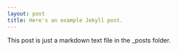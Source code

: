 ```yaml
---
layout: post
title: Here's an example Jekyll post.
---
```


This post is just a markdown text file in the _posts folder.
